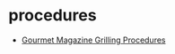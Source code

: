 # procedures

 * [Gourmet Magazine Grilling Procedures](../index/g/gourmet-magazine-grilling-procedures-242904.json)
